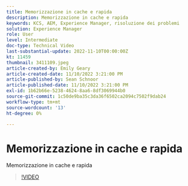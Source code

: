 ```yaml
---
title: Memorizzazione in cache e rapida
description: Memorizzazione in cache e rapida
keywords: KCS, AEM, Experience Manager, risoluzione dei problemi
solution: Experience Manager
role: User
level: Intermediate
doc-type: Technical Video
last-substantial-update: 2022-11-10T00:00:00Z
kt: 11459
thumbnail: 3411109.jpeg
article-created-by: Emily Geary
article-created-date: 11/10/2022 3:21:00 PM
article-published-by: Sean Schnoor
article-published-date: 11/10/2022 3:21:00 PM
exl-id: 1b62b66e-5238-4624-8aa6-8df3069944b0
source-git-commit: 1c50de9ba35c3da36f6502ca2094c7502f9dab24
workflow-type: tm+mt
source-wordcount: '13'
ht-degree: 0%

---
```


# Memorizzazione in cache e rapida

Memorizzazione in cache e rapida


>[!VIDEO](https://video.tv.adobe.com/v/3411109/?quality=12&learn=on)
